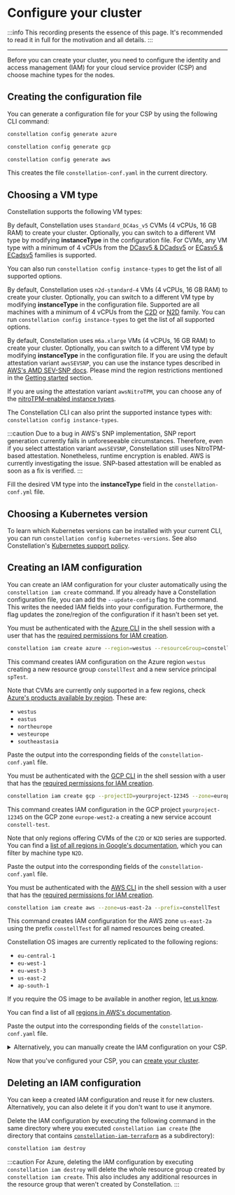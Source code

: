 # Configure your cluster

:::info
This recording presents the essence of this page. It's recommended to read it in full for the motivation and all details.
:::

<AsciinemaWidget src="/constellation/assets/configure-cluster.cast" rows="20" cols="112" idleTimeLimit="3" preload="true" theme="edgeless" />

---

Before you can create your cluster, you need to configure the identity and access management (IAM) for your cloud service provider (CSP) and choose machine types for the nodes.

## Creating the configuration file

You can generate a configuration file for your CSP by using the following CLI command:

<Tabs groupId="csp">
<TabItem value="azure" label="Azure">

```bash
constellation config generate azure
```

</TabItem>
<TabItem value="gcp" label="GCP">

```bash
constellation config generate gcp
```

</TabItem>
<TabItem value="aws" label="AWS">

```bash
constellation config generate aws
```

</TabItem>
</Tabs>

This creates the file `constellation-conf.yaml` in the current directory.

## Choosing a VM type

Constellation supports the following VM types:
<Tabs groupId="csp">
<TabItem value="azure" label="Azure">

By default, Constellation uses `Standard_DC4as_v5` CVMs (4 vCPUs, 16 GB RAM) to create your cluster. Optionally, you can switch to a different VM type by modifying **instanceType** in the configuration file. For CVMs, any VM type with a minimum of 4 vCPUs from the [DCasv5 & DCadsv5](https://docs.microsoft.com/en-us/azure/virtual-machines/dcasv5-dcadsv5-series) or [ECasv5 & ECadsv5](https://docs.microsoft.com/en-us/azure/virtual-machines/ecasv5-ecadsv5-series) families is supported.

You can also run `constellation config instance-types` to get the list of all supported options.

</TabItem>
<TabItem value="gcp" label="GCP">

By default, Constellation uses `n2d-standard-4` VMs (4 vCPUs, 16 GB RAM) to create your cluster. Optionally, you can switch to a different VM type by modifying **instanceType** in the configuration file. Supported are all machines with a minimum of 4 vCPUs from the [C2D](https://cloud.google.com/compute/docs/compute-optimized-machines#c2d_machine_types) or [N2D](https://cloud.google.com/compute/docs/general-purpose-machines#n2d_machines) family. You can run  `constellation config instance-types` to get the list of all supported options.

</TabItem>
<TabItem value="aws" label="AWS">

By default, Constellation uses `m6a.xlarge` VMs (4 vCPUs, 16 GB RAM) to create your cluster.
Optionally, you can switch to a different VM type by modifying **instanceType** in the configuration file.
If you are using the default attestation variant `awsSEVSNP`, you can use the instance types described in [AWS's AMD SEV-SNP docs](https://docs.aws.amazon.com/AWSEC2/latest/UserGuide/snp-requirements.html).
Please mind the region restrictions mentioned in the [Getting started](../getting-started/first-steps.md#create-a-cluster) section.

If you are using the attestation variant `awsNitroTPM`, you can choose any of the [nitroTPM-enabled instance types](https://docs.aws.amazon.com/AWSEC2/latest/UserGuide/enable-nitrotpm-prerequisites.html).

The Constellation CLI can also print the supported instance types with: `constellation config instance-types`.

:::caution
Due to a bug in AWS's SNP implementation, SNP report generation currently fails in unforeseeable circumstances.
Therefore, even if you select attestation variant `awsSEVSNP`, Constellation still uses NitroTPM-based attestation.
Nonetheless, runtime encryption is enabled.
AWS is currently investigating the issue.
SNP-based attestation will be enabled as soon as a fix is verified.
:::

</TabItem>
</Tabs>

Fill the desired VM type into the **instanceType** field in the `constellation-conf.yml` file.

## Choosing a Kubernetes version

To learn which Kubernetes versions can be installed with your current CLI, you can run `constellation config kubernetes-versions`.
See also Constellation's [Kubernetes support policy](../architecture/versions.md#kubernetes-support-policy).

## Creating an IAM configuration

You can create an IAM configuration for your cluster automatically using the `constellation iam create` command.
If you already have a Constellation configuration file, you can add the `--update-config` flag to the command. This writes the needed IAM fields into your configuration. Furthermore, the flag updates the zone/region of the configuration if it hasn't been set yet.

<Tabs groupId="csp">
<TabItem value="azure" label="Azure">

You must be authenticated with the [Azure CLI](https://learn.microsoft.com/en-us/cli/azure/install-azure-cli) in the shell session with a user that has the [required permissions for IAM creation](../getting-started/install.md#set-up-cloud-credentials).

```bash
constellation iam create azure --region=westus --resourceGroup=constellTest --servicePrincipal=spTest
```

This command creates IAM configuration on the Azure region `westus` creating a new resource group `constellTest` and a new service principal `spTest`.

Note that CVMs are currently only supported in a few regions, check [Azure's products available by region](https://azure.microsoft.com/en-us/global-infrastructure/services/?products=virtual-machines&regions=all). These are:

* `westus`
* `eastus`
* `northeurope`
* `westeurope`
* `southeastasia`

Paste the output into the corresponding fields of the `constellation-conf.yaml` file.

</TabItem>
<TabItem value="gcp" label="GCP">

You must be authenticated with the [GCP CLI](https://cloud.google.com/sdk/gcloud) in the shell session with a user that has the [required permissions for IAM creation](../getting-started/install.md#set-up-cloud-credentials).

```bash
constellation iam create gcp --projectID=yourproject-12345 --zone=europe-west2-a --serviceAccountID=constell-test
```

This command creates IAM configuration in the GCP project `yourproject-12345` on the GCP zone `europe-west2-a` creating a new service account `constell-test`.

Note that only regions offering CVMs of the `C2D` or `N2D` series are supported. You can find a [list of all regions in Google's documentation](https://cloud.google.com/compute/docs/regions-zones#available), which you can filter by machine type `N2D`.

Paste the output into the corresponding fields of the `constellation-conf.yaml` file.

</TabItem>
<TabItem value="aws" label="AWS">

You must be authenticated with the [AWS CLI](https://aws.amazon.com/en/cli/) in the shell session with a user that has the [required permissions for IAM creation](../getting-started/install.md#set-up-cloud-credentials).

```bash
constellation iam create aws --zone=us-east-2a --prefix=constellTest
```

This command creates IAM configuration for the AWS zone `us-east-2a` using the prefix `constellTest` for all named resources being created.

Constellation OS images are currently replicated to the following regions:

* `eu-central-1`
* `eu-west-1`
* `eu-west-3`
* `us-east-2`
* `ap-south-1`

If you require the OS image to be available in another region, [let us know](https://github.com/edgelesssys/constellation/issues/new?assignees=&labels=&template=feature_request.md&title=Support+new+AWS+image+region:+xx-xxxx-x).

You can find a list of all [regions in AWS's documentation](https://docs.aws.amazon.com/AWSEC2/latest/UserGuide/using-regions-availability-zones.html#concepts-available-regions).

Paste the output into the corresponding fields of the `constellation-conf.yaml` file.

</TabItem>
</Tabs>

<details>
<summary>Alternatively, you can manually create the IAM configuration on your CSP.</summary>

The following describes the configuration fields and how you obtain the required information or create the required resources.

<Tabs groupId="csp">
<TabItem value="azure" label="Azure">

* **subscription**: The UUID of your Azure subscription, e.g., `8b8bd01f-efd9-4113-9bd1-c82137c32da7`.

  You can view your subscription UUID via `az account show` and read the `id` field. For more information refer to [Azure's documentation](https://docs.microsoft.com/en-us/azure/azure-portal/get-subscription-tenant-id#find-your-azure-subscription).

* **tenant**: The UUID of your Azure tenant, e.g., `3400e5a2-8fe2-492a-886c-38cb66170f25`.

  You can view your tenant UUID via `az account show` and read the `tenant` field. For more information refer to [Azure's documentation](https://docs.microsoft.com/en-us/azure/azure-portal/get-subscription-tenant-id#find-your-azure-ad-tenant).

* **location**: The Azure datacenter location you want to deploy your cluster in, e.g., `westus`. CVMs are currently only supported in a few regions, check [Azure's products available by region](https://azure.microsoft.com/en-us/global-infrastructure/services/?products=virtual-machines&regions=all). These are:

  * `westus`
  * `eastus`
  * `northeurope`
  * `westeurope`
  * `southeastasia`

* **resourceGroup**: [Create a new resource group in Azure](https://learn.microsoft.com/azure/azure-resource-manager/management/manage-resource-groups-portal) for your Constellation cluster. Set this configuration     field to the name of the created resource group.

* **userAssignedIdentity**: [Create a new managed identity in Azure](https://learn.microsoft.com/azure/active-directory/managed-identities-azure-resources/how-manage-user-assigned-managed-identities). You should create the identity in a different resource group as all resources within the cluster resource group will be deleted on cluster termination.

  Add three role assignments to the identity: `Owner`, `Virtual Machine Contributor`, and `Application Insights Component Contributor`. The `scope` of all three should refer to the previously created cluster resource group.

  Set the configuration value to the full ID of the created identity, e.g., `/subscriptions/8b8bd01f-efd9-4113-9bd1-c82137c32da7/resourcegroups/constellation-identity/providers/Microsoft.ManagedIdentity/userAssignedIdentities/constellation-identity`. You can get it by opening the `JSON View` from the `Overview` section of the identity.

  The user-assigned identity is used by instances of the cluster to access other cloud resources.
  For more information about managed identities refer to [Azure's documentation](https://docs.microsoft.com/en-us/azure/active-directory/managed-identities-azure-resources/how-manage-user-assigned-managed-identities).

</TabItem>

<TabItem value="gcp" label="GCP">

* **project**: The ID of your GCP project, e.g., `constellation-129857`.

  You can find it on the [welcome screen of your GCP project](https://console.cloud.google.com/welcome). For more information refer to [Google's documentation](https://support.google.com/googleapi/answer/7014113).

* **region**: The GCP region you want to deploy your cluster in, e.g., `us-west1`.

  You can find a [list of all regions in Google's documentation](https://cloud.google.com/compute/docs/regions-zones#available).

* **zone**: The GCP zone you want to deploy your cluster in, e.g., `us-west1-a`.

  You can find a [list of all zones in Google's documentation](https://cloud.google.com/compute/docs/regions-zones#available).

* **serviceAccountKeyPath**: To configure this, you need to create a GCP [service account](https://cloud.google.com/iam/docs/service-accounts) with the following permissions:

  * `Compute Instance Admin (v1) (roles/compute.instanceAdmin.v1)`
  * `Compute Network Admin (roles/compute.networkAdmin)`
  * `Compute Security Admin (roles/compute.securityAdmin)`
  * `Compute Storage Admin (roles/compute.storageAdmin)`
  * `Service Account User (roles/iam.serviceAccountUser)`

  Afterward, create and download a new JSON key for this service account. Place the downloaded file in your Constellation workspace, and set the config parameter to the filename, e.g., `constellation-129857-15343dba46cb.json`.

</TabItem>

<TabItem value="aws" label="AWS">

* **region**: The name of your chosen AWS data center region, e.g., `us-east-2`.

  Constellation OS images are currently replicated to the following regions:
  * `eu-central-1`
  * `eu-west-1`
  * `eu-west-3`
  * `us-east-2`
  * `ap-south-1`

  If you require the OS image to be available in another region, [let us know](https://github.com/edgelesssys/constellation/issues/new?assignees=&labels=&template=feature_request.md&title=Support+new+AWS+image+region:+xx-xxxx-x).

  You can find a list of all [regions in AWS's documentation](https://docs.aws.amazon.com/AWSEC2/latest/UserGuide/using-regions-availability-zones.html#concepts-available-regions).

* **zone**: The name of your chosen AWS data center availability zone, e.g., `us-east-2a`.

  Learn more about [availability zones in AWS's documentation](https://docs.aws.amazon.com/AWSEC2/latest/UserGuide/using-regions-availability-zones.html#concepts-availability-zones).

* **iamProfileControlPlane**: The name of an IAM instance profile attached to all control-plane nodes.

  You can create the resource with [Terraform](https://www.terraform.io/). For that, use the [provided Terraform script](https://github.com/edgelesssys/constellation/tree/release/v2.2/hack/terraform/aws/iam) to generate the necessary profile. The profile name will be provided as Terraform output value: `control_plane_instance_profile`.

  Alternatively, you can create the AWS profile with a tool of your choice. Use the JSON policy in [main.tf](https://github.com/edgelesssys/constellation/tree/release/v2.2/hack/terraform/aws/iam/main.tf) in the resource `aws_iam_policy.control_plane_policy`.

* **iamProfileWorkerNodes**: The name of an IAM instance profile attached to all worker nodes.

  You can create the resource with [Terraform](https://www.terraform.io/). For that, use the [provided Terraform script](https://github.com/edgelesssys/constellation/tree/release/v2.2/hack/terraform/aws/iam) to generate the necessary profile. The profile name will be provided as Terraform output value: `worker_nodes_instance_profile`.

  Alternatively, you can create the AWS profile with a tool of your choice. Use the JSON policy in [main.tf](https://github.com/edgelesssys/constellation/tree/release/v2.2/hack/terraform/aws/iam/main.tf) in the resource `aws_iam_policy.worker_node_policy`.

</TabItem>

</Tabs>
</details>

Now that you've configured your CSP, you can [create your cluster](./create.md).

## Deleting an IAM configuration

You can keep a created IAM configuration and reuse it for new clusters. Alternatively, you can also delete it if you don't want to use it anymore.

Delete the IAM configuration by executing the following command in the same directory where you executed `constellation iam create` (the directory that contains [`constellation-iam-terraform`](../reference/terraform.md) as a subdirectory):

```bash
constellation iam destroy
```

:::caution
For Azure, deleting the IAM configuration by executing `constellation iam destroy` will delete the whole resource group created by `constellation iam create`.
This also includes any additional resources in the resource group that weren't created by Constellation.
:::
